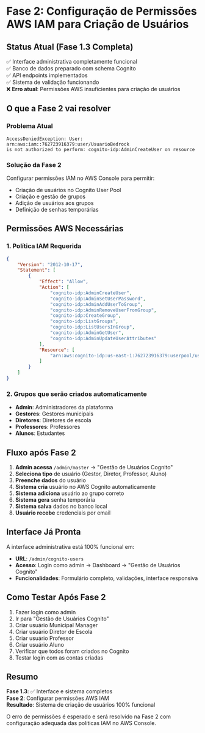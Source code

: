 # Fase 2: Configuração de Permissões AWS IAM para Criação de Usuários

## Status Atual (Fase 1.3 Completa)
✅ Interface administrativa completamente funcional  
✅ Banco de dados preparado com schema Cognito  
✅ API endpoints implementados  
✅ Sistema de validação funcionando  
❌ **Erro atual**: Permissões AWS insuficientes para criação de usuários

## O que a Fase 2 vai resolver

### Problema Atual
```
AccessDeniedException: User: arn:aws:iam::762723916379:user/UsuarioBedrock 
is not authorized to perform: cognito-idp:AdminCreateUser on resource
```

### Solução da Fase 2
Configurar permissões IAM no AWS Console para permitir:
- Criação de usuários no Cognito User Pool
- Criação e gestão de grupos
- Adição de usuários aos grupos
- Definição de senhas temporárias

## Permissões AWS Necessárias

### 1. Política IAM Requerida
```json
{
    "Version": "2012-10-17",
    "Statement": [
        {
            "Effect": "Allow",
            "Action": [
                "cognito-idp:AdminCreateUser",
                "cognito-idp:AdminSetUserPassword",
                "cognito-idp:AdminAddUserToGroup",
                "cognito-idp:AdminRemoveUserFromGroup",
                "cognito-idp:CreateGroup",
                "cognito-idp:ListGroups",
                "cognito-idp:ListUsersInGroup",
                "cognito-idp:AdminGetUser",
                "cognito-idp:AdminUpdateUserAttributes"
            ],
            "Resource": [
                "arn:aws:cognito-idp:us-east-1:762723916379:userpool/us-east-1_SduwfXm8p"
            ]
        }
    ]
}
```

### 2. Grupos que serão criados automaticamente
- **Admin**: Administradores da plataforma
- **Gestores**: Gestores municipais
- **Diretores**: Diretores de escola
- **Professores**: Professores
- **Alunos**: Estudantes

## Fluxo após Fase 2

1. **Admin acessa** `/admin/master` → "Gestão de Usuários Cognito"
2. **Seleciona tipo** de usuário (Gestor, Diretor, Professor, Aluno)
3. **Preenche dados** do usuário
4. **Sistema cria** usuário no AWS Cognito automaticamente
5. **Sistema adiciona** usuário ao grupo correto
6. **Sistema gera** senha temporária
7. **Sistema salva** dados no banco local
8. **Usuário recebe** credenciais por email

## Interface Já Pronta

A interface administrativa está 100% funcional em:
- **URL**: `/admin/cognito-users`
- **Acesso**: Login como admin → Dashboard → "Gestão de Usuários Cognito"
- **Funcionalidades**: Formulário completo, validações, interface responsiva

## Como Testar Após Fase 2

1. Fazer login como admin
2. Ir para "Gestão de Usuários Cognito"
3. Criar usuário Municipal Manager
4. Criar usuário Diretor de Escola
5. Criar usuário Professor
6. Criar usuário Aluno
7. Verificar que todos foram criados no Cognito
8. Testar login com as contas criadas

## Resumo

**Fase 1.3**: ✅ Interface e sistema completos  
**Fase 2**: Configurar permissões AWS IAM  
**Resultado**: Sistema de criação de usuários 100% funcional

O erro de permissões é esperado e será resolvido na Fase 2 com configuração adequada das políticas IAM no AWS Console.